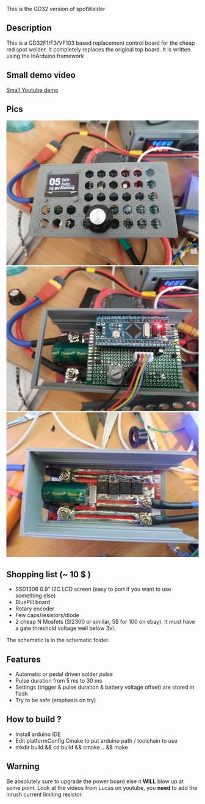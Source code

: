 
This is the GD32 version of spotWelder

Description
-----
This is a GD32F1/F3/VF103 based replacement control board for the cheap red spot welder.
It completely replaces the original top board.
It is written  using the lnArduino framework

Small demo video
-----

[Small Youtube demo ](https://www.youtube.com/watch?v=iqqSZQ6BELQ)

Pics
-----

![screenshot](web/welder_casing.jpg?raw=true "top")
![screenshot](web/welder_pcb.jpg?raw=true "pcb")
![screenshot](web/redBoard.jpg?raw=true "red")

 Shopping list (~ 10 $ )
 -----
* SSD1306 0.9" I2C LCD screen (easy to port if you want to use something else)
* BluePill board
* Rotary encoder
* Few caps/resistors/diode
* 2 cheap N Mosfets (SI2300 or similar, 5$ for 100 on ebay). It must have a gate threshold voltage well below 3v!.

The schematic is in the schematic folder.

Features
------
* Automatic or pedal driven solder pulse
* Pulse duration from 5 ms to 30 ms
* Settings (trigger & pulse duration & battery voltage offset) are stored in flash
* Try to be safe (emphasis on try)

How to build ?
-------
* Install arduino IDE
* Edit platformConfig.Cmake to put arduino path / toolchain to use
* mkdir build && cd build && cmake .. && make

Warning 
------
Be absolutely sure to upgrade the power board else it __WILL__ blow up at some point.
Look at the videos from Lucas on youtube, you __need__ to add the inrush current limiting resistor.

